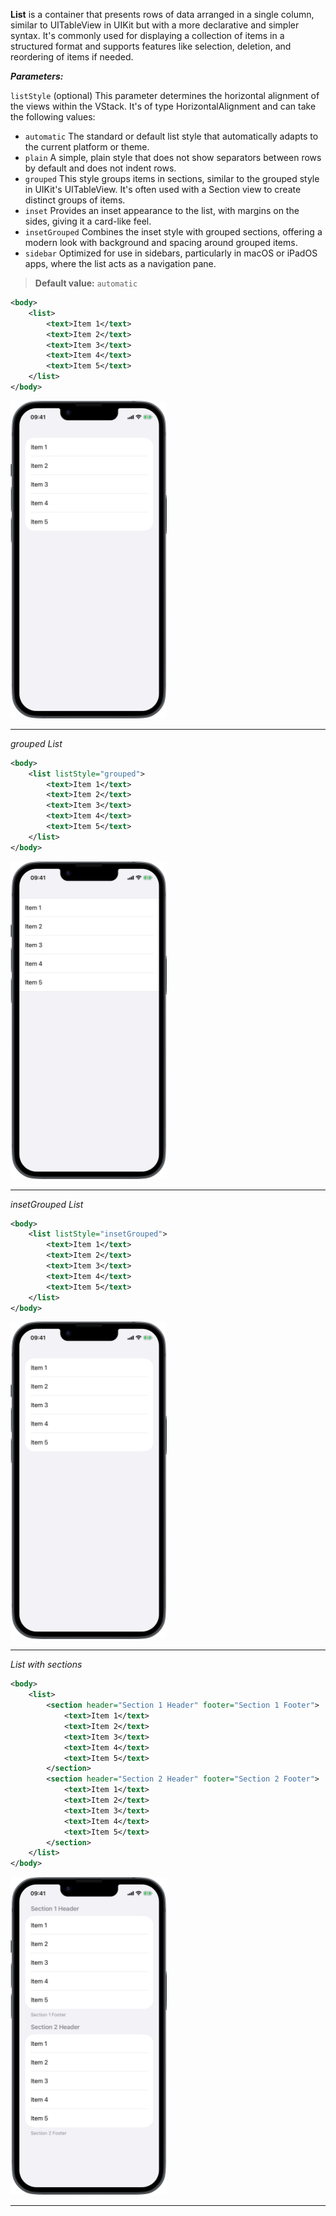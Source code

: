 **List** is a container that presents rows of data arranged in a single column, similar to UITableView in UIKit but with a more declarative and simpler syntax. It's commonly used for displaying a collection of items in a structured format and supports features like selection, deletion, and reordering of items if needed.

***Parameters:***

`listStyle` (optional) This parameter determines the horizontal alignment of the views within the VStack. It's of type HorizontalAlignment and can take the following values:
* `automatic` The standard or default list style that automatically adapts to the current platform or theme.
* `plain` A simple, plain style that does not show separators between rows by default and does not indent rows.
* `grouped` This style groups items in sections, similar to the grouped style in UIKit's UITableView. It's often used with a Section view to create distinct groups of items.
* `inset` Provides an inset appearance to the list, with margins on the sides, giving it a card-like feel.
* `insetGrouped` Combines the inset style with grouped sections, offering a modern look with background and spacing around grouped items.
* `sidebar` Optimized for use in sidebars, particularly in macOS or iPadOS apps, where the list acts as a navigation pane.

> **Default value:** `automatic`



```xml
<body>
    <list>
        <text>Item 1</text>
        <text>Item 2</text>
        <text>Item 3</text>
        <text>Item 4</text>
        <text>Item 5</text>
    </list>
</body>
```
<img src="/Screenshots/Views/Controls/navigationlink_1.png" width="250" alt="Screenshot">


---
*grouped List*

```xml
<body>
    <list listStyle="grouped">
        <text>Item 1</text>
        <text>Item 2</text>
        <text>Item 3</text>
        <text>Item 4</text>
        <text>Item 5</text>
    </list>
</body>
```
<img src="/Screenshots/Views/Controls/navigationlink_2.png" width="250" alt="Screenshot">


---
*insetGrouped List*

```xml
<body>
    <list listStyle="insetGrouped">
        <text>Item 1</text>
        <text>Item 2</text>
        <text>Item 3</text>
        <text>Item 4</text>
        <text>Item 5</text>
    </list>
</body>
```
<img src="/Screenshots/Views/Controls/navigationlink_3.png" width="250" alt="Screenshot">


---
*List with sections*

```xml
<body>
    <list>
        <section header="Section 1 Header" footer="Section 1 Footer">
            <text>Item 1</text>
            <text>Item 2</text>
            <text>Item 3</text>
            <text>Item 4</text>
            <text>Item 5</text>
        </section>
        <section header="Section 2 Header" footer="Section 2 Footer">
            <text>Item 1</text>
            <text>Item 2</text>
            <text>Item 3</text>
            <text>Item 4</text>
            <text>Item 5</text>
        </section>
    </list>
</body>
```
<img src="/Screenshots/Views/Controls/navigationlink_4.png" width="250" alt="Screenshot">


---
